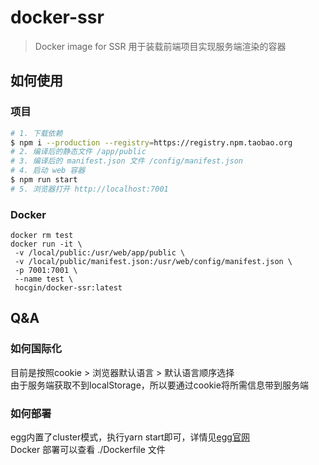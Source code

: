 # docker-ssr

> Docker image for SSR
> 用于装载前端项目实现服务端渲染的容器

## 如何使用

### 项目

```bash
# 1. 下载依赖
$ npm i --production --registry=https://registry.npm.taobao.org
# 2. 编译后的静态文件 /app/public
# 3. 编译后的 manifest.json 文件 /config/manifest.json
# 4. 启动 web 容器
$ npm run start
# 5. 浏览器打开 http://localhost:7001
```

### Docker

```shell
docker rm test
docker run -it \
 -v /local/public:/usr/web/app/public \
 -v /local/public/manifest.json:/usr/web/config/manifest.json \
 -p 7001:7001 \
 --name test \
 hocgin/docker-ssr:latest
```

## Q&A

### 如何国际化

目前是按照cookie > 浏览器默认语言 > 默认语言顺序选择   
由于服务端获取不到localStorage，所以要通过cookie将所需信息带到服务端

### 如何部署

egg内置了cluster模式，执行yarn start即可，详情见[egg官网](https://eggjs.org)  
Docker 部署可以查看 ./Dockerfile 文件
